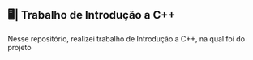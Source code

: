## 🖥️| Trabalho de Introdução a C++

  Nesse repositório, realizei trabalho de Introdução a C++, na qual foi do projeto

   
